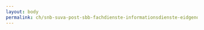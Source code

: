 ```yaml
---
layout: body
permalink: ch/snb-suva-post-sbb-fachdienste-informationsdienste-eidgenoessisches-finanzdepartement-pensionskasse-des-bundes-publica/
---
```



